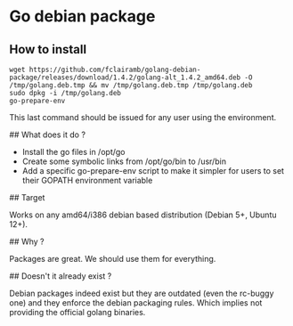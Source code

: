 # Go debian package

## How to install

    wget https://github.com/fclairamb/golang-debian-package/releases/download/1.4.2/golang-alt_1.4.2_amd64.deb -O /tmp/golang.deb.tmp && mv /tmp/golang.deb.tmp /tmp/golang.deb
    sudo dpkg -i /tmp/golang.deb
    go-prepare-env

This last command should be issued for any user using the environment.

## What does it do ?

* Install the go files in /opt/go
* Create some symbolic links from /opt/go/bin to /usr/bin
* Add a specific go-prepare-env script to make it simpler for users to set their GOPATH environment variable

## Target

Works on any amd64/i386 debian based distribution (Debian 5+, Ubuntu 12+).

## Why ?

Packages are great. We should use them for everything.

## Doesn't it already exist ?

Debian packages indeed exist but they are outdated (even the rc-buggy one) and
they enforce the debian packaging rules. Which implies not providing the official
golang binaries.
